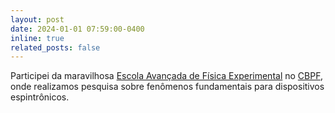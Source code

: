 ```yaml
---
layout: post
date: 2024-01-01 07:59:00-0400
inline: true
related_posts: false
---
```


Participei da maravilhosa [Escola Avançada de Física Experimental](https://eafexp.cbpf.br/) no [CBPF](https://www.gov.br/cbpf/pt-br), onde realizamos pesquisa sobre fenômenos fundamentais para dispositivos espintrônicos.